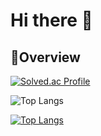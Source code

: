 # Hi there 👋

## 📁Overview
  [![Solved.ac Profile](http://mazassumnida.wtf/api/v2/generate_badge?boj=seg7577)](https://solved.ac/seg7577/)

  ![Top Langs](https://github-readme-stats.vercel.app/api/top-langs/?username=M-SE0K&hide=html,css,jupyter%20notebook&layout=donut)

[![Top Langs](https://github-readme-stats.vercel.app/api/top-langs/?username=M-SE0K&hide=html,cssjupyter%20notebook&layout=donut)](https://github.com/anuraghazra/github-readme-stats)
